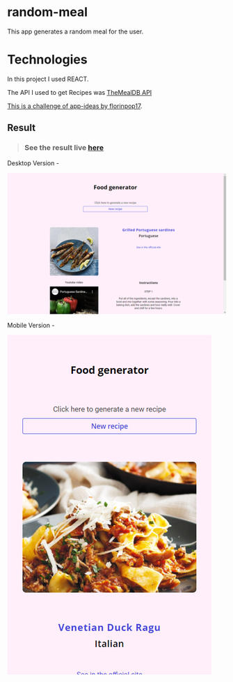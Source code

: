 # random-meal

This app generates a random meal for the user.

# Technologies
In this project I used REACT.

The API I used to get Recipes was [TheMealDB API](https://www.themealdb.com/)

[This is a challenge of app-ideas by florinpop17](https://github.com/florinpop17/app-ideas/blob/master/Projects/1-Beginner/Random-Meal-Generator.md).

## Result

> ### See the result live [here](https://random-meal-lusk1nha.vercel.app/)

Desktop Version -

[![vercel.com](./public/assets/github-image-desktop.png)](https://random-meal-lusk1nha.vercel.app/)

Mobile Version -

[![vercel.com](./public/assets/github-image-mobile.png)](https://random-meal-lusk1nha.vercel.app/)